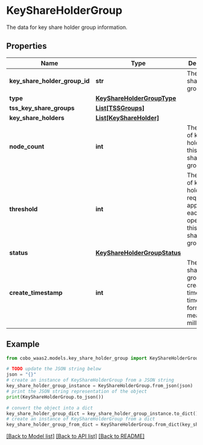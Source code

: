 # KeyShareHolderGroup

The data for key share holder group information.

## Properties

Name | Type | Description | Notes
------------ | ------------- | ------------- | -------------
**key_share_holder_group_id** | **str** | The key share holder group ID. | [optional] 
**type** | [**KeyShareHolderGroupType**](KeyShareHolderGroupType.md) |  | [optional] 
**tss_key_share_groups** | [**List[TSSGroups]**](TSSGroups.md) |  | [optional] 
**key_share_holders** | [**List[KeyShareHolder]**](KeyShareHolder.md) |  | [optional] 
**node_count** | **int** | The number of key share holders in this key share holder group. | [optional] 
**threshold** | **int** | The number of key share holders required to approve each operation in this key share holder group. | [optional] 
**status** | [**KeyShareHolderGroupStatus**](KeyShareHolderGroupStatus.md) |  | [optional] 
**create_timestamp** | **int** | The key share holder group&#39;s creation time in Unix timestamp format, measured in milliseconds. | [optional] 

## Example

```python
from cobo_waas2.models.key_share_holder_group import KeyShareHolderGroup

# TODO update the JSON string below
json = "{}"
# create an instance of KeyShareHolderGroup from a JSON string
key_share_holder_group_instance = KeyShareHolderGroup.from_json(json)
# print the JSON string representation of the object
print(KeyShareHolderGroup.to_json())

# convert the object into a dict
key_share_holder_group_dict = key_share_holder_group_instance.to_dict()
# create an instance of KeyShareHolderGroup from a dict
key_share_holder_group_from_dict = KeyShareHolderGroup.from_dict(key_share_holder_group_dict)
```
[[Back to Model list]](../README.md#documentation-for-models) [[Back to API list]](../README.md#documentation-for-api-endpoints) [[Back to README]](../README.md)


